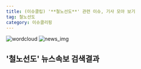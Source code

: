 ```yaml
---
title: (이슈클립) '**철노선도**' 관련 이슈, 기사 모아 보기
tag: 철노선도
category: 이슈클리핑
---
```

![wordcloud](https://s3.ap-northeast-2.amazonaws.com/lyrics101-wordcloud/2018-09-26-1537939389.png)
![news_img](https://user-images.githubusercontent.com/42597476/44507050-1206f400-a6e4-11e8-8d98-7ffbfebb353f.png)
## **'**철노선도**'** 뉴스속보 검색결과

